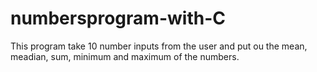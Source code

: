 # numbersprogram-with-C
This program take 10 number inputs from the user and put ou the mean, meadian, sum, minimum and maximum of the numbers.
